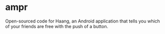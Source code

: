 # ampr
Open-sourced code for Haang, an Android application that tells you which of your friends are free with the push of a button.
